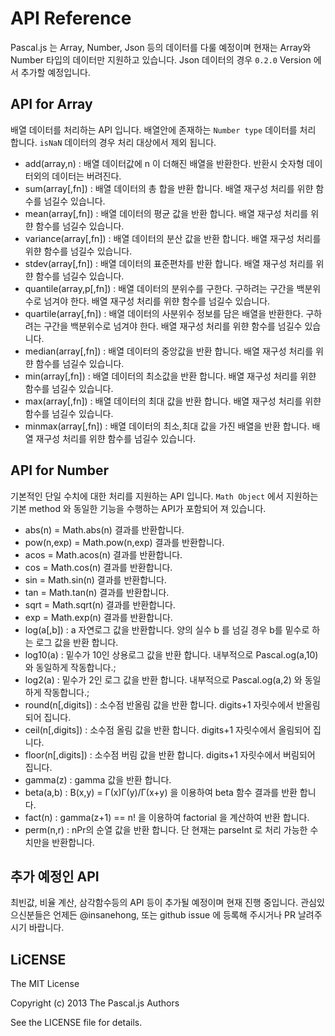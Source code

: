 # API Reference
Pascal.js 는 Array, Number, Json 등의 데이터를 다룰 예정이며 현재는 Array와 Number 타입의 데이터만 지원하고 있습니다. 
Json 데이터의 경우 `0.2.0` Version 에서 추가할 예정입니다.  

## API for Array 
배열 데이터를 처리하는 API 입니다. 배열안에 존재하는 `Number type` 데이터를 처리 합니다. `isNaN` 데이터의 경우 처리 대상에서 제외 됩니다. 

* add(array,n) : 배열 데이터값에 n 이 더해진 배열을 반환한다. 반환시 숫자형 데이터외의 데이터는 버려진다.
* sum(array[,fn]) : 배열 데이터의 총 합을 뱐환 합니다. 배열 재구성 처리를 위햔 함수를 넘길수 있습니다. 
* mean(array[,fn]) : 배열 데이터의 평균 값을 반환 합니다. 배열 재구성 처리를 위햔 함수를 넘길수 있습니다. 
* variance(array[,fn]) : 배열 데이터의 분산 값을 반환 합니다. 배열 재구성 처리를 위햔 함수를 넘길수 있습니다. 
* stdev(array[,fn]) : 배열 데이터의 표준편차를 반환 합니다. 배열 재구성 처리를 위햔 함수를 넘길수 있습니다. 
* quantile(array,p[,fn]) : 배열 데이터의 분위수를 구한다. 구하려는 구간을 백분위수로 넘겨야 한다. 배열 재구성 처리를 위햔 함수를 넘길수 있습니다. 
* quartile(array[,fn]) : 배열 데이터의 사분위수 정보를 담은 배열을 반환한다. 구하려는 구간을 백분위수로 넘겨야 한다. 배열 재구성 처리를 위햔 함수를 넘길수 있습니다.
* median(array[,fn]) : 배열 데이터의 중앙값을 반환 합니다. 배열 재구성 처리를 위햔 함수를 넘길수 있습니다. 
* min(array[,fn]) : 배열 데이터의 최소값을 반환 합니다. 배열 재구성 처리를 위햔 함수를 넘길수 있습니다. 
* max(array[,fn]) : 배열 데이터의 최대 값을 반환 합니다. 배열 재구성 처리를 위햔 함수를 넘길수 있습니다. 
* minmax(array[,fn]) : 배열 데이터의 최소,최대 값을 가진 배열을 반환 합니다. 배열 재구성 처리를 위햔 함수를 넘길수 있습니다. 

## API for Number
기본적인 단일 수치에 대한 처리를 지원하는 API 입니다. `Math Object` 에서 지원하는 기본 method 와 동일한 기능을 수행하는 API가 포함되어 져 있습니다. 

* abs(n) = Math.abs(n) 결과를 반환합니다. 
* pow(n,exp) = Math.pow(n,exp) 결과를 반환합니다. 
* acos = Math.acos(n) 결과를 반환합니다. 
* cos = Math.cos(n) 결과를 반환합니다. 
* sin = Math.sin(n) 결과를 반환합니다. 
* tan = Math.tan(n) 결과를 반환합니다. 
* sqrt = Math.sqrt(n) 결과를 반환합니다. 
* exp = Math.exp(n) 결과를 반환합니다. 
* log(a[,b]) : a 자연로그 값을 반환합니다. 양의 실수 b 를 넘길 경우 b를 밑수로 하는 로그 값을 반환 합니다.
* log10(a) : 밑수가 10인 상용로그 값을 반환 합니다. 내부적으로 Pascal.og(a,10) 와 동일하게 작동합니다.; 
* log2(a) : 밑수가 2인 로그 값을 반환 합니다. 내부적으로 Pascal.og(a,2) 와 동일하게 작동합니다.; 
* round(n[,digits]) : 소수점 반올림 값을 반환 합니다. digits+1 자릿수에서 반올림되어 집니다.
* ceil(n[,digits]) : 소수점 올림 값을 반환 합니다. digits+1 자릿수에서 올림되어 집니다.
* floor(n[,digits]) : 소수점 버림 값을 반환 합니다. digits+1 자릿수에서 버림되어 집니다.
* gamma(z) : gamma 값을 반환 합니다.  
* beta(a,b) : B(x,y) = Γ(x)Γ(y)/Γ(x+y) 을 이용하여 beta 함수 결과를 반환 합니다.  
* fact(n) : gamma(z+1) == n! 을 이용하여 factorial 을 계산하여 반환 합니다. 
* perm(n,r) : nPr의 순열 값을 반환 합니다. 단 현재는 parseInt 로 처리 가능한 수치만을 반환합니다. 

## 추가 예정인 API

최빈값, 비율 계산, 삼각함수등의 API 등이 추가될 예정이며 현재 진행 중입니다. 
관심있으신분들은 언제든 @insanehong, 또는 github issue 에 등록해 주시거나 PR 날려주시기 바랍니다. 


## LiCENSE
The MIT License

Copyright (c) 2013 The Pascal.js Authors

See the LICENSE file for details.
